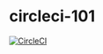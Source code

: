 # circleci-101

[![CircleCI](https://app.circleci.com/gh/wuclark/circleci-101.svg?style=svg)](<https://gh/wuclark/circleci-101.svg>)
